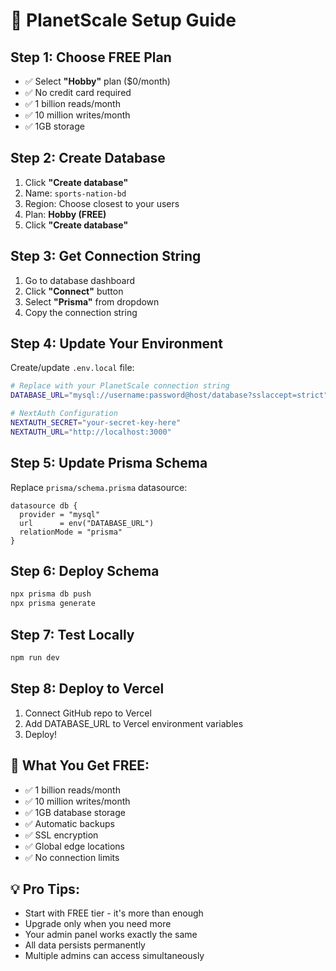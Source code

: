 # 🚀 PlanetScale Setup Guide

## Step 1: Choose FREE Plan
- ✅ Select **"Hobby"** plan ($0/month)
- ✅ No credit card required
- ✅ 1 billion reads/month
- ✅ 10 million writes/month
- ✅ 1GB storage

## Step 2: Create Database
1. Click **"Create database"**
2. Name: `sports-nation-bd`
3. Region: Choose closest to your users
4. Plan: **Hobby (FREE)**
5. Click **"Create database"**

## Step 3: Get Connection String
1. Go to database dashboard
2. Click **"Connect"** button
3. Select **"Prisma"** from dropdown
4. Copy the connection string

## Step 4: Update Your Environment
Create/update `.env.local` file:

```bash
# Replace with your PlanetScale connection string
DATABASE_URL="mysql://username:password@host/database?sslaccept=strict"

# NextAuth Configuration
NEXTAUTH_SECRET="your-secret-key-here"
NEXTAUTH_URL="http://localhost:3000"
```

## Step 5: Update Prisma Schema
Replace `prisma/schema.prisma` datasource:

```prisma
datasource db {
  provider = "mysql"
  url      = env("DATABASE_URL")
  relationMode = "prisma"
}
```

## Step 6: Deploy Schema
```bash
npx prisma db push
npx prisma generate
```

## Step 7: Test Locally
```bash
npm run dev
```

## Step 8: Deploy to Vercel
1. Connect GitHub repo to Vercel
2. Add DATABASE_URL to Vercel environment variables
3. Deploy!

## 🎯 What You Get FREE:
- ✅ 1 billion reads/month
- ✅ 10 million writes/month  
- ✅ 1GB database storage
- ✅ Automatic backups
- ✅ SSL encryption
- ✅ Global edge locations
- ✅ No connection limits

## 💡 Pro Tips:
- Start with FREE tier - it's more than enough
- Upgrade only when you need more
- Your admin panel works exactly the same
- All data persists permanently
- Multiple admins can access simultaneously

